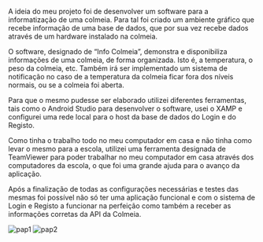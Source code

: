 A ideia do meu projeto foi de desenvolver um software para a informatização de uma colmeia. Para tal foi criado um ambiente gráfico que recebe informação de uma base de dados, que por sua vez recebe dados através de um hardware instalado na colmeia. 

O software, designado de “Info Colmeia”, demonstra e disponibiliza informações de uma colmeia, de forma organizada. Isto é, a temperatura, o peso da colmeia, etc. Também irá ser implementado um sistema de notificação no caso de a temperatura da colmeia ficar fora dos níveis normais, ou se a colmeia foi aberta.

Para que o mesmo pudesse ser elaborado utilizei diferentes ferramentas, tais como o Android Studio para desenvolver o software, usei o XAMP e configurei uma rede local para o host da base de dados do Login e do Registo.

Como tinha o trabalho todo no meu computador em casa e não tinha como levar o mesmo para a escola, utilizei uma ferramenta designada de TeamViewer para poder trabalhar no meu computador em casa através dos computadores da escola, o que foi uma grande ajuda para o avanço da aplicação.

Após a finalização de todas as configurações necessárias e testes das mesmas foi possível não só ter uma aplicação funcional e com o sistema de Login e Registo a funcionar na perfeição como também a receber as informações corretas da API da Colmeia.

![pap1](https://user-images.githubusercontent.com/58471643/153776777-0dba1273-2eb8-407d-a71d-d22f65c0d584.png)
![pap2](https://user-images.githubusercontent.com/58471643/153776779-509bcbb9-0e0f-4db3-927d-2eb84140f570.png)
